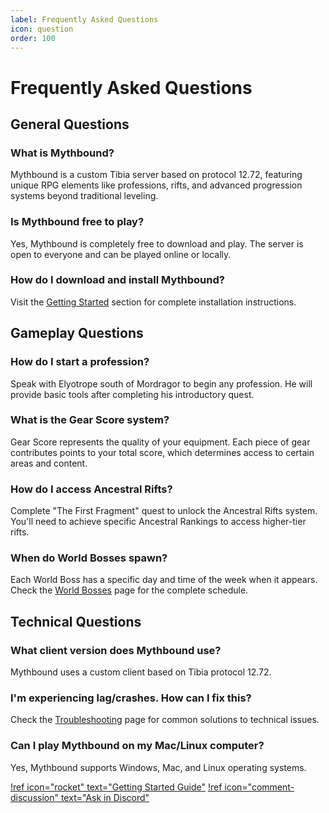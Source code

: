 ```yaml
---
label: Frequently Asked Questions
icon: question
order: 100
---
```


# Frequently Asked Questions

## General Questions

### What is Mythbound?

Mythbound is a custom Tibia server based on protocol 12.72, featuring unique RPG elements like professions, rifts, and advanced progression systems beyond traditional leveling.

### Is Mythbound free to play?

Yes, Mythbound is completely free to download and play. The server is open to everyone and can be played online or locally.

### How do I download and install Mythbound?

Visit the [Getting Started](01-getting-started/installation.md) section for complete installation instructions.

## Gameplay Questions

### How do I start a profession?

Speak with Elyotrope south of Mordragor to begin any profession. He will provide basic tools after completing his introductory quest.

### What is the Gear Score system?

Gear Score represents the quality of your equipment. Each piece of gear contributes points to your total score, which determines access to certain areas and content.

### How do I access Ancestral Rifts?

Complete "The First Fragment" quest to unlock the Ancestral Rifts system. You'll need to achieve specific Ancestral Rankings to access higher-tier rifts.

### When do World Bosses spawn?

Each World Boss has a specific day and time of the week when it appears. Check the [World Bosses](05-features/world-bosses.md) page for the complete schedule.

## Technical Questions

### What client version does Mythbound use?

Mythbound uses a custom client based on Tibia protocol 12.72.

### I'm experiencing lag/crashes. How can I fix this?

Check the [Troubleshooting](01-getting-started/troubleshooting.md) page for common solutions to technical issues.

### Can I play Mythbound on my Mac/Linux computer?

Yes, Mythbound supports Windows, Mac, and Linux operating systems.

[!ref icon="rocket" text="Getting Started Guide"](01-getting-started/index.md)
[!ref icon="comment-discussion" text="Ask in Discord"](https://discord.gg/X7rdNahscB)
